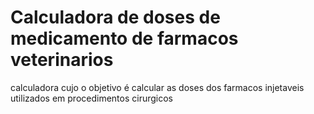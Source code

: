 # Calculadora de doses de medicamento de farmacos veterinarios
calculadora cujo o objetivo é calcular as doses dos farmacos injetaveis utilizados em procedimentos cirurgicos
